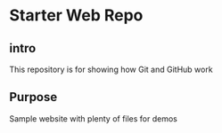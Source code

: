 # Starter Web Repo

## intro

This repository is for showing how Git and GitHub work

## Purpose

Sample website with plenty of files for demos